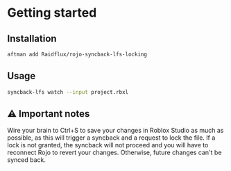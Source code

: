 # Getting started

## Installation
```bash
aftman add Raidflux/rojo-syncback-lfs-locking
```

## Usage
```bash
syncback-lfs watch --input project.rbxl
```

## ⚠️ Important notes
Wire your brain to Ctrl+S to save your changes in Roblox Studio as much as possible, as this will trigger a syncback and a request to lock the file. If a lock is not granted, the syncback will not proceed and you will have to reconnect Rojo to revert your changes. Otherwise, future changes can't be synced back.